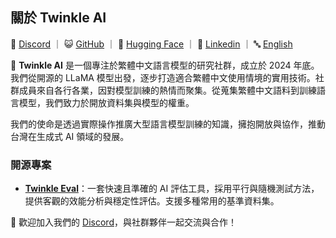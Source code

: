 ## 關於 Twinkle AI

💬 [Discord](https://discord.gg/Cx737yw4ed) ｜ 😺 [GitHub](https://github.com/ai-twinkle) ｜ 🤗 [Hugging Face](https://huggingface.co/twinkle-ai) ｜ 🔗 [Linkedin](https://www.linkedin.com/company/twinkle-ai/) ｜ 🔤 [English](https://github.com/ai-twinkle/.github/blob/main/profile/README.md)

🌟 **Twinkle AI** 是一個專注於繁體中文語言模型的研究社群，成立於 2024 年底。我們從開源的 LLaMA 模型出發，逐步打造適合繁體中文使用情境的實用技術。社群成員來自各行各業，因對模型訓練的熱情而聚集。從蒐集繁體中文語料到訓練語言模型，我們致力於開放資料集與模型的權重。

我們的使命是透過實際操作推廣大型語言模型訓練的知識，擁抱開放與協作，推動台灣在生成式 AI 領域的發展。

### 開源專案
- **[Twinkle Eval](https://github.com/ai-twinkle/Eval)**：一套快速且準確的 AI 評估工具，採用平行與隨機測試方法，提供客觀的效能分析與穩定性評估。支援多種常用的基準資料集。

👋 歡迎加入我們的 [Discord](https://discord.gg/Cx737yw4ed)，與社群夥伴一起交流與合作！
